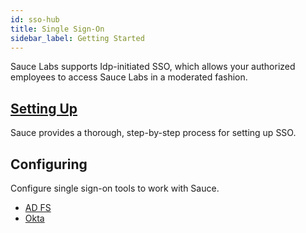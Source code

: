 ```yaml
---
id: sso-hub
title: Single Sign-On
sidebar_label: Getting Started
---
```


Sauce Labs supports Idp-initiated SSO, which allows your authorized employees to access Sauce Labs in a moderated fashion.

<div className="box-wrapper" markdown="1">
  <div className="box box1 card">
    <div className="container">
    <h2><a href="/basics/sso/setting-up-single-sign-on">Setting Up</a></h2>
    <p>Sauce provides a thorough, step-by-step process for setting up SSO.</p>
    </div>
  </div>
  <div className="box box2 card">
    <div className="container">
    <h2>Configuring</h2>
    <p>Configure single sign-on tools to work with Sauce.</p>
    <ul>
        <li><a href="/basics/sso/config-adfs">AD FS
  </a></li>
        <li><a href="/basics/sso/config-okta">Okta</a></li>
    </ul></div>
  </div>
</div>

